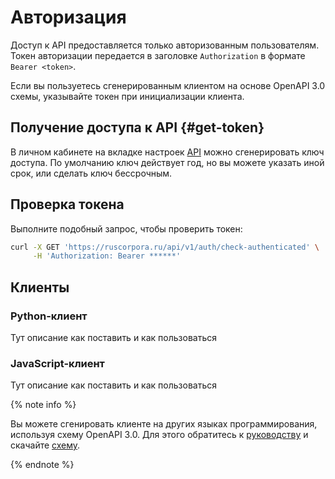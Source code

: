 # Авторизация

Доступ к API предоставляется только авторизованным пользователям. Токен авторизации передается в заголовке `Authorization` в формате `Bearer <token>`.

Если вы пользуетесь сгенерированным клиентом на основе OpenAPI 3.0 схемы, указывайте токен при инициализации клиента.

## Получение доступа к API {#get-token}
В личном кабинете на вкладке настроек [API](https://ruscorpora.ru/accounts/profile/for-devs) можно сгенерировать ключ доступа. По умолчанию ключ действует год, но вы можете указать иной срок, или сделать ключ бессрочным.


## Проверка токена
Выполните подобный запрос, чтобы проверить токен:

```bash
curl -X GET 'https://ruscorpora.ru/api/v1/auth/check-authenticated' \
     -H 'Authorization: Bearer ******'
```

## Клиенты

### Python-клиент
Тут описание как поставить и как пользоваться


### JavaScript-клиент
Тут описание как поставить и как пользоваться

{% note info %}

Вы можете сгенировать клиенте на других языках программирования, используя схему OpenAPI 3.0.
Для этого обратитесь к [руководству](https://github.com/swagger-api/swagger-codegen) и скачайте [схему](https://ruscorpora.ru/api/v1/openapi.json).

{% endnote %}
